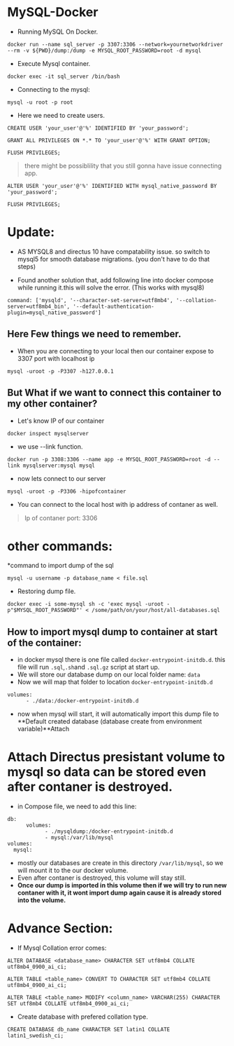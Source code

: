 # MySQL-Docker

* Running MySQL On Docker.
```
docker run --name sql_server -p 3307:3306 --network=yournetworkdriver  --rm -v ${PWD}/dump:/dump -e MYSQL_ROOT_PASSWORD=root -d mysql
```


* Execute Mysql container.
```
docker exec -it sql_server /bin/bash
```


* Connecting to the mysql:
```
mysql -u root -p root
```


* Here we need to create users.
```
CREATE USER 'your_user'@'%' IDENTIFIED BY 'your_password';
```
```
GRANT ALL PRIVILEGES ON *.* TO 'your_user'@'%' WITH GRANT OPTION;
```
```
FLUSH PRIVILEGES;
```

> there might be possiblility that you still gonna have issue connecting app.
```
ALTER USER 'your_user'@'%' IDENTIFIED WITH mysql_native_password BY 'your_password';
```
```
FLUSH PRIVILEGES;
```


# Update:
* AS MYSQL8 and directus 10 have compatability issue. so switch to mysql5 for smooth database migrations. (you don't have to do that steps)

* Found another solution that, add following line into docker compose while running it.this will solve the error. (This works with mysql8)
```
command: ['mysqld', '--character-set-server=utf8mb4', '--collation-server=utf8mb4_bin', '--default-authentication-plugin=mysql_native_password']
```


## Here Few things we need to remember.
* When you are connecting to your local then our container expose to 3307 port with localhost ip
```
mysql -uroot -p -P3307 -h127.0.0.1
```


## But What if we want to connect this container to my other container?

* Let's know IP of our container
```
docker inspect mysqlserver
```


* we use --link function.
```
docker run -p 3308:3306 --name app -e MYSQL_ROOT_PASSWORD=root -d --link mysqlserver:mysql mysql
```


* now lets connect to our server
```
mysql -uroot -p -P3306 -hipofcontainer
```


* You can connect to the local host with ip address of contaner as well.
> Ip of contaner
> port: 3306



# other commands:
*command to import dump of the sql
```
mysql -u username -p database_name < file.sql
```
* Restoring dump file.
```
docker exec -i some-mysql sh -c 'exec mysql -uroot -p"$MYSQL_ROOT_PASSWORD"' < /some/path/on/your/host/all-databases.sql
```



## How to import mysql dump to container at start of the container:
* in docker mysql there is one file called ```docker-entrypoint-initdb.d```. this file will run `.sql`,`.sh`and `.sql.gz` script at start up. 
* We will store our database dump on our local folder name: `data`
* Now we will map that folder to location `docker-entrypoint-initdb.d`
```
volumes:
      - ./data:/docker-entrypoint-initdb.d
```
* now when mysql will start, it will automatically import this dump file to **Default created database (database create from environment variable)**Attach


# Attach Directus presistant volume to mysql so data can be stored even after contaner is destroyed.
* in Compose file, we need to add this line:
```
db:
      volumes:
            - ./mysqldump:/docker-entrypoint-initdb.d
            - mysql:/var/lib/mysql
volumes:
  mysql:
```
* mostly our databases are create in this directory `/var/lib/mysql`, so we will mount it  to the our docker volume.
* Even after contaner is destroyed, this volume will stay still.
* **Once our dump is imported in this volume then if we will try to run new contaner with it, it wont import dump again cause it is already stored into the volume.**

  
# Advance Section:
* If Mysql Collation error comes:
```
ALTER DATABASE <database_name> CHARACTER SET utf8mb4 COLLATE utf8mb4_0900_ai_ci;
```
```
ALTER TABLE <table_name> CONVERT TO CHARACTER SET utf8mb4 COLLATE utf8mb4_0900_ai_ci;
```
```
ALTER TABLE <table_name> MODIFY <column_name> VARCHAR(255) CHARACTER SET utf8mb4 COLLATE utf8mb4_0900_ai_ci;
```
* Create database with prefered collation type.
```
CREATE DATABASE db_name CHARACTER SET latin1 COLLATE latin1_swedish_ci;
```
